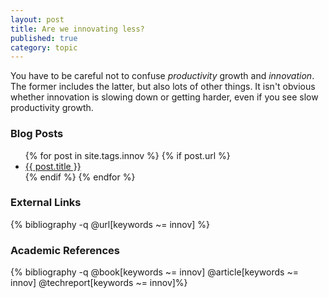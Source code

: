 ```yaml
---
layout: post
title: Are we innovating less? 
published: true
category: topic
---
```


You have to be careful not to confuse *productivity* growth and *innovation*. The former includes the latter, but also lots of other things. It isn't obvious whether innovation is slowing down or getting harder, even if you see slow productivity growth.

### Blog Posts
<div class="posts">
<ul>
  {% for post in site.tags.innov %}
    {% if post.url %}
        <li>
         <a id="post-link-trans" class="post-link" href="{{ post.url | prepend: site.baseurl }}">
            {{ post.title }}
          </a>
        </li>
    {% endif %}
  {% endfor %}
</ul>
</div>

### External Links

{% bibliography -q @url[keywords ~= innov] %}

### Academic References

{% bibliography -q @book[keywords ~= innov] @article[keywords ~= innov] @techreport[keywords ~= innov]%}
